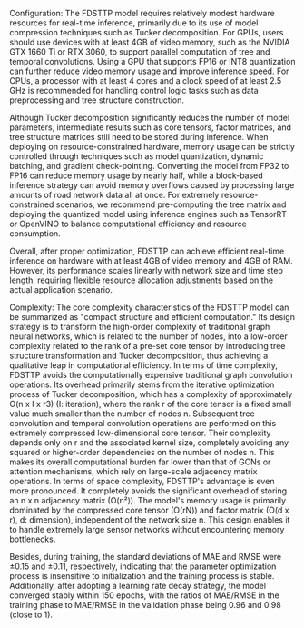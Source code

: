 Configuration:
The FDSTTP model requires relatively modest hardware resources for real-time inference, primarily due to its use of model compression techniques such as Tucker decomposition. For GPUs, users should use devices with at least 4GB of video memory, such as the NVIDIA GTX 1660 Ti or RTX 3060, to support parallel computation of tree and temporal convolutions. Using a GPU that supports FP16 or INT8 quantization can further reduce video memory usage and improve inference speed. For CPUs, a processor with at least 4 cores and a clock speed of at least 2.5 GHz is recommended for handling control logic tasks such as data preprocessing and tree structure construction.

Although Tucker decomposition significantly reduces the number of model parameters, intermediate results such as core tensors, factor matrices, and tree structure matrices still need to be stored during inference. When deploying on resource-constrained hardware, memory usage can be strictly controlled through techniques such as model quantization, dynamic batching, and gradient check-pointing. Converting the model from FP32 to FP16 can reduce memory usage by nearly half, while a block-based inference strategy can avoid memory overflows caused by processing large amounts of road network data all at once. For extremely resource-constrained scenarios, we recommend pre-computing the tree matrix and deploying the quantized model using inference engines such as TensorRT or OpenVINO to balance computational efficiency and resource consumption.

Overall, after proper optimization, FDSTTP can achieve efficient real-time inference on hardware with at least 4GB of video memory and 4GB of RAM. However, its performance scales linearly with network size and time step length, requiring flexible resource allocation adjustments based on the actual application scenario.

Complexity:
The core complexity characteristics of the FDSTTP model can be summarized as "compact structure and efficient computation." Its design strategy is to transform the high-order complexity of traditional graph neural networks, which is related to the number of nodes, into a low-order complexity related to the rank of a pre-set core tensor by introducing tree structure transformation and Tucker decomposition, thus achieving a qualitative leap in computational efficiency. In terms of time complexity, FDSTTP avoids the computationally expensive traditional graph convolution operations. Its overhead primarily stems from the iterative optimization process of Tucker decomposition, which has a complexity of approximately O(n x I x r3) (I: iteration), where the rank r of the core tensor is a fixed small value much smaller than the number of nodes n. Subsequent tree convolution and temporal convolution operations are performed on this extremely compressed low-dimensional core tensor. Their complexity depends only on r and the associated kernel size, completely avoiding any squared or higher-order dependencies on the number of nodes n. This makes its overall computational burden far lower than that of GCNs or attention mechanisms, which rely on large-scale adjacency matrix operations. In terms of space complexity, FDSTTP's advantage is even more pronounced. It completely avoids the significant overhead of storing an n x n adjacency matrix (O(n²)). The model's memory usage is primarily dominated by the compressed core tensor (O(rN)) and factor matrix (O(d x r), d: dimension), independent of the network size n. This design enables it to handle extremely large sensor networks without encountering memory bottlenecks.

Besides, during training, the standard deviations of MAE and RMSE were ±0.15 and ±0.11, respectively, indicating that the parameter optimization process is insensitive to initialization and the training process is stable. Additionally, after adopting a learning rate decay strategy, the model converged stably within 150 epochs, with the ratios of MAE/RMSE in the training phase to MAE/RMSE in the validation phase being 0.96 and 0.98 (close to 1).
